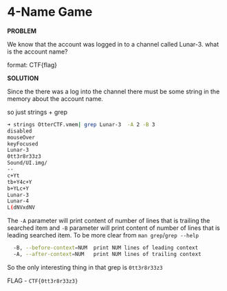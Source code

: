 # 4-Name Game

__PROBLEM__

We know that the account was logged in to a channel called Lunar-3. what is the account name?

format: CTF{flag}

__SOLUTION__

Since the there was a log into the channel there must be some string in the memory about the account name.

so just strings + grep

```bash
➜ strings OtterCTF.vmem| grep Lunar-3  -A 2 -B 3
disabled
mouseOver
keyFocused
Lunar-3
0tt3r8r33z3
Sound/UI.img/
--
c+Yt
tb+Y4c+Y
b+YLc+Y
Lunar-3
Lunar-4
L(dNVxdNV
```

The `-A` parameter will print content of number of lines that is trailing the searched item and `-B` parameter will print content of number of lines that is leading searched item. To be more clear from `man grep`/`grep --help`

```bash
  -B, --before-context=NUM  print NUM lines of leading context
  -A, --after-context=NUM   print NUM lines of trailing context
```


So the only interesting thing in that grep is `0tt3r8r33z3`

FLAG - `CTF{0tt3r8r33z3}`
